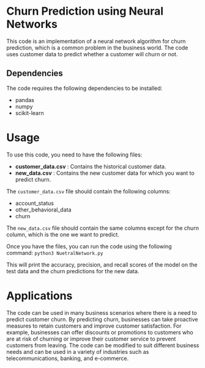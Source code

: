 # Churn Prediction using Neural Networks
This code is an implementation of a neural network algorithm for churn prediction, which is a common problem in the business world. The code uses customer data to predict whether a customer will churn or not.

## Dependencies
The code requires the following dependencies to be installed:

* pandas
* numpy
* scikit-learn

# Usage
To use this code, you need to have the following files:

* **customer_data.csv** : Contains the historical customer data.
* **new_data.csv** : Contains the new customer data for which you want to predict churn.

The `customer_data.csv` file should contain the following columns:

* account_status
* other_behavioral_data
* churn

The `new_data.csv` file should contain the same columns except for the churn column, which is the one we want to predict.

Once you have the files, you can run the code using the following command:
`python3 NuetralNetwork.py`

This will print the accuracy, precision, and recall scores of the model on the test data and the churn predictions for the new data.

# Applications
The code can be used in many business scenarios where there is a need to predict customer churn. By predicting churn, businesses can take proactive measures to retain customers and improve customer satisfaction. For example, businesses can offer discounts or promotions to customers who are at risk of churning or improve their customer service to prevent customers from leaving. The code can be modified to suit different business needs and can be used in a variety of industries such as telecommunications, banking, and e-commerce.
